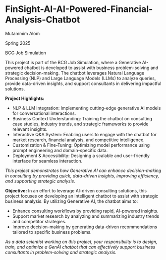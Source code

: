 # FinSight-AI-AI-Powered-Financial-Analysis-Chatbot

Mutammim Alom

Spring 2025

BCG Job Simulation

This project is part of the BCG Job Simulation, where a Generative AI-powered chatbot is developed to assist with business problem-solving and strategic decision-making. The chatbot leverages Natural Language Processing (NLP) and Large Language Models (LLMs) to analyze queries, provide data-driven insights, and support consultants in delivering impactful solutions.

**Project Highlights:**
- NLP & LLM Integration: Implementing cutting-edge generative AI models for conversational interactions.
- Business Context Understanding: Training the chatbot on consulting case studies, industry trends, and strategic frameworks to provide relevant insights.
- Interactive Q&A System: Enabling users to engage with the chatbot for market research, financial analysis, and competitive intelligence.
- Customization & Fine-Tuning: Optimizing model performance using prompt engineering and domain-specific data.
- Deployment & Accessibility: Designing a scalable and user-friendly interface for seamless interaction.

_This project demonstrates how Generative AI can enhance decision-making in consulting by providing quick, data-driven insights, improving efficiency, and supporting strategic analysis._

**Objective:**
In an effort to leverage AI-driven consulting solutions, this project focuses on developing an intelligent chatbot to assist with strategic business analysis. By utilizing Generative AI, the chatbot aims to:
- Enhance consulting workflows by providing rapid, AI-powered insights.
- Support market research by analyzing and summarizing industry trends and competitor strategies.
- Improve decision-making by generating data-driven recommendations tailored to specific business problems.
  
_As a data scientist working on this project, your responsibility is to design, train, and optimize a GenAI chatbot that can effectively support business consultants in problem-solving and strategic analysis._
